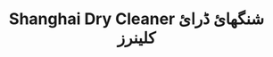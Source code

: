 ---
title: "Shanghai Dry Cleaner شنگھائ ڈرائ کلینرز"
url: /karachi/shanghai-dry-cleaner-shnghy-ddry-khlynrz/
shop: laundry
---